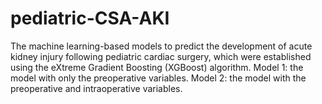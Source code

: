 # pediatric-CSA-AKI
The machine learning-based models to predict the development of acute kidney injury following pediatric cardiac surgery, which were established using the eXtreme Gradient Boosting (XGBoost) algorithm.
Model 1: the model with only the preoperative variables.
Model 2: the model with the preoperative and intraoperative variables.
